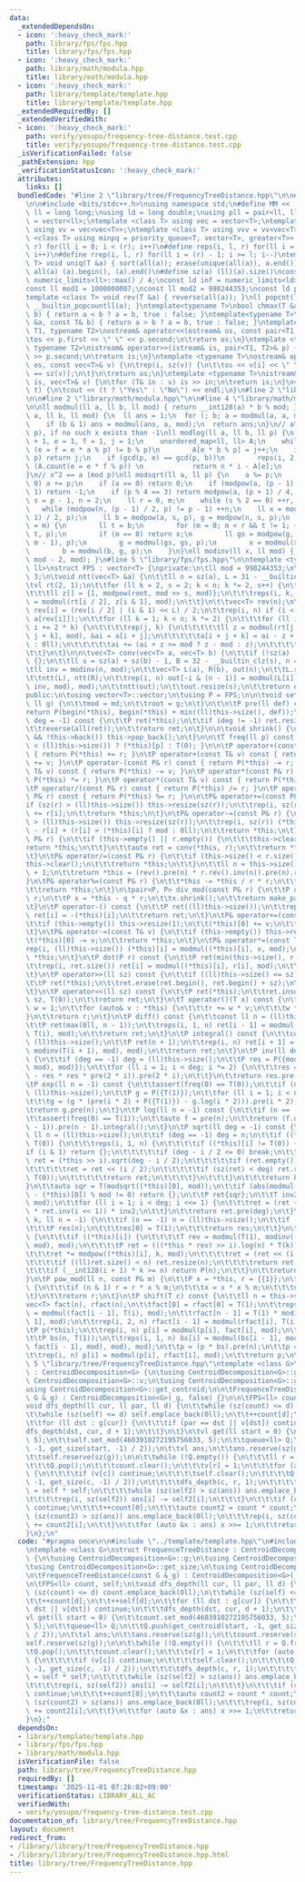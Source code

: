 ```yaml
---
data:
  _extendedDependsOn:
  - icon: ':heavy_check_mark:'
    path: library/fps/fps.hpp
    title: library/fps/fps.hpp
  - icon: ':heavy_check_mark:'
    path: library/math/modula.hpp
    title: library/math/modula.hpp
  - icon: ':heavy_check_mark:'
    path: library/template/template.hpp
    title: library/template/template.hpp
  _extendedRequiredBy: []
  _extendedVerifiedWith:
  - icon: ':heavy_check_mark:'
    path: verify/yosupo/frequency-tree-distance.test.cpp
    title: verify/yosupo/frequency-tree-distance.test.cpp
  _isVerificationFailed: false
  _pathExtension: hpp
  _verificationStatusIcon: ':heavy_check_mark:'
  attributes:
    links: []
  bundledCode: "#line 2 \"library/tree/FrequencyTreeDistance.hpp\"\n\n#line 2 \"library/template/template.hpp\"\
    \n\n#include <bits/stdc++.h>\nusing namespace std;\n#define MM << ' ' <<\nusing\
    \ ll = long long;\nusing ld = long double;\nusing pll = pair<ll, ll>;\nusing vl\
    \ = vector<ll>;\ntemplate <class T> using vec = vector<T>;\ntemplate <class T>\
    \ using vv = vec<vec<T>>;\ntemplate <class T> using vvv = vv<vec<T>>;\ntemplate\
    \ <class T> using minpq = priority_queue<T, vector<T>, greater<T>>;\n#define rep(i,\
    \ r) for(ll i = 0; i < (r); i++)\n#define reps(i, l, r) for(ll i = (l); i < (r);\
    \ i++)\n#define rrep(i, l, r) for(ll i = (r) - 1; i >= l; i--)\ntemplate <class\
    \ T> void uniq(T &a) { sort(all(a)); erase(unique(all(a)), a.end()); }\n#define\
    \ all(a) (a).begin(), (a).end()\n#define sz(a) (ll)(a).size()\nconst ll INF =\
    \ numeric_limits<ll>::max() / 4;\nconst ld inf = numeric_limits<ld>::max() / 2;\n\
    const ll mod1 = 1000000007;\nconst ll mod2 = 998244353;\nconst ld pi = 3.141592653589793238;\n\
    template <class T> void rev(T &a) { reverse(all(a)); }\nll popcnt(ll a) { return\
    \ __builtin_popcountll(a); }\ntemplate<typename T>\nbool chmax(T &a, const T&\
    \ b) { return a < b ? a = b, true : false; }\ntemplate<typename T>\nbool chmin(T\
    \ &a, const T& b) { return a > b ? a = b, true : false; }\ntemplate <typename\
    \ T1, typename T2>\nostream& operator<<(ostream& os, const pair<T1, T2>& p) {\n\
    \tos << p.first << \" \" << p.second;\n\treturn os;\n}\ntemplate <typename T1,\
    \ typename T2>\nistream& operator>>(istream& is, pair<T1, T2>& p) {\n\tis >> p.first\
    \ >> p.second;\n\treturn is;\n}\ntemplate <typename T>\nostream& operator<<(ostream&\
    \ os, const vec<T>& v) {\n\trep(i, sz(v)) {\n\t\tos << v[i] << \" \\n\"[i + 1\
    \ == sz(v)];\n\t}\n\treturn os;\n}\ntemplate <typename T>\nistream& operator>>(istream&\
    \ is, vec<T>& v) {\n\tfor (T& in : v) is >> in;\n\treturn is;\n}\nvoid yesno(bool\
    \ t) {\n\tcout << (t ? \"Yes\" : \"No\") << endl;\n}\n#line 2 \"library/fps/fps.hpp\"\
    \n\n#line 2 \"library/math/modula.hpp\"\n\n#line 4 \"library/math/modula.hpp\"\
    \n\nll modmul(ll a, ll b, ll mod) { return __int128(a) * b % mod; }\nll modpow(ll\
    \ a, ll b, ll mod) {\n  ll ans = 1;\n  for (; b; a = modmul(a, a, mod), b /= 2)\n\
    \    if (b & 1) ans = modmul(ans, a, mod);\n  return ans;\n}\n// a^x == b (mod\
    \ p), if no such x exists than -1\nll modlog(ll a, ll b, ll p) {\n    ll n = (ll)sqrtl(p)\
    \ + 1, e = 1, f = 1, j = 1;\n    unordered_map<ll, ll> A;\n    while (j = n &&\
    \ (e = f = e * a % p) != b % p)\n        A[e * b % p] = j++;\n    if (e == b %\
    \ p) return j;\n    if (gcd(p, e) == gcd(p, b))\n        reps(i, 2, n + 2) if\
    \ (A.count(e = e * f % p)) \n            return n * i - A[e];\n    return -1;\n\
    }\n// x^2 == a (mod p)\nll modsqrt(ll a, ll p) {\n    a %= p;\n    while (a <\
    \ 0) a += p;\n    if (a == 0) return 0;\n    if (modpow(a, (p - 1) / 2, p) !=\
    \ 1) return -1;\n    if (p % 4 == 3) return modpow(a, (p + 1) / 4, p);\n    ll\
    \ s = p - 1, n = 2;\n    ll r = 0, m;\n    while (s % 2 == 0) ++r, s /= 2;\n \
    \   while (modpow(n, (p - 1) / 2, p) != p - 1) ++n;\n    ll x = modpow(a, (s +\
    \ 1) / 2, p);\n    ll b = modpow(a, s, p), g = modpow(n, s, p);\n    for (;; r\
    \ = m) {\n        ll t = b;\n        for (m = 0; m < r && t != 1; ++m) t = modmul(t,\
    \ t, p);\n        if (m == 0) return x;\n        ll gs = modpow(g, 1ll << (r -\
    \ m - 1), p);\n        g = modmul(gs, gs, p);\n        x = modmul(x, gs, p);\n\
    \        b = modmul(b, g, p);\n    }\n}\nll modinv(ll x, ll mod) { return modpow(x,\
    \ mod - 2, mod); }\n#line 5 \"library/fps/fps.hpp\"\n\ntemplate <typename T =\
    \ ll>\nstruct FPS : vector<T> {\nprivate:\n\tll mod = 998244353;\n\tll root =\
    \ 3;\n\tvoid ntt(vec<T> &a) {\n\t\tll n = sz(a), L = 31 - __builtin_clz(n);\n\t\
    \tvl rt(2, 1);\n\t\tfor (ll k = 2, s = 2; k < n; k *= 2, s++) {\n\t\t\trt.resize(n);\n\
    \t\t\tll z[] = {1, modpow(root, mod >> s, mod)};\n\t\t\treps(i, k, 2 * k) rt[i]\
    \ = modmul(rt[i / 2], z[i & 1], mod);\n\t\t}\n\t\tvec<T> rev(n);\n\t\trep(i, n)\
    \ rev[i] = (rev[i / 2] | (i & 1) << L) / 2;\n\t\trep(i, n) if (i < rev[i]) swap(a[i],\
    \ a[rev[i]]);\n\t\tfor (ll k = 1; k < n; k *= 2) {\n\t\t\tfor (ll i = 0; i < n;\
    \ i += 2 * k) {\n\t\t\t\trep(j, k) {\n\t\t\t\t\tll z = modmul(rt[j + k], a[i +\
    \ j + k], mod), &ai = a[i + j];\n\t\t\t\t\ta[i + j + k] = ai - z + (z > ai ? mod\
    \ : 0ll);\n\t\t\t\t\tai += (ai + z >= mod ? z - mod : z);\n\t\t\t\t}\n\t\t\t}\n\
    \t\t}\n\t}\n\n\tvec<T> conv(vec<T> a, vec<T> b) {\n\t\tif (!sz(a) || !sz(b)) return\
    \ {};\n\t\tll s = sz(a) + sz(b) - 1, B = 32 - __builtin_clz(s), n = 1 << B;\n\t\
    \tll inv = modinv(n, mod);\n\t\tvec<T> L(a), R(b), out(n);\n\t\tL.resize(n), R.resize(n);\n\
    \t\tntt(L), ntt(R);\n\t\trep(i, n) out[-i & (n - 1)] = modmul(L[i], modmul(R[i],\
    \ inv, mod), mod);\n\t\tntt(out);\n\t\tout.resize(s);\n\t\treturn out;\n\t}\n\n\
    public:\n\tusing vector<T>::vector;\n\tusing P = FPS;\n\n\tvoid set_mod(ll md,\
    \ ll g) {\n\t\tmod = md;\n\t\troot = g;\n\t}\n\t\n\tP pre(ll def) const {\n\t\t\
    return P(begin(*this), begin(*this) + min((ll)this->size(), def));\n\t}\n\tP rev(ll\
    \ deg = -1) const {\n\t\tP ret(*this);\n\t\tif (deg != -1) ret.resize(deg, T(0));\n\
    \t\treverse(all(ret));\n\t\treturn ret;\n\t}\n\n\tvoid shrink() {\n\t\twhile (this->size()\
    \ && !this->back()) this->pop_back();\n\t}\n\n\tT freq(ll p) const { return (p\
    \ < (ll)this->size()) ? (*this)[p] : T(0); }\n\n\tP operator+(const P& r) const\
    \ { return P(*this) += r; }\n\tP operator+(const T& v) const { return P(*this)\
    \ += v; }\n\tP operator-(const P& r) const { return P(*this) -= r; }\n\tP operator-(const\
    \ T& v) const { return P(*this) -= v; }\n\tP operator*(const P& r) const { return\
    \ P(*this) *= r; }\n\tP operator*(const T& v) const { return P(*this) *= v; }\n\
    \tP operator/(const P& r) const { return P(*this) /= r; }\n\tP operator%(const\
    \ P& r) const { return P(*this) %= r; }\n\n\tP& operator+=(const P& r) {\n\t\t\
    if (sz(r) > (ll)this->size()) this->resize(sz(r));\n\t\trep(i, sz(r)) (*this)[i]\
    \ += r[i];\n\t\treturn *this;\n\t}\n\tP& operator-=(const P& r) {\n\t\tif (sz(r)\
    \ > (ll)this->size()) this->resize(sz(r));\n\t\trep(i, sz(r)) (*this)[i] = (*this)[i]\
    \ - r[i] + (r[i] > (*this)[i] ? mod : 0ll);\n\t\treturn *this;\n\t}\n\n\tP& operator*=(const\
    \ P& r) {\n\t\tif (this->empty() || r.empty()) {\n\t\t\tthis->clear();\n\t\t\t\
    return *this;\n\t\t}\n\t\tauto ret = conv(*this, r);\n\t\treturn *this = {all(ret)};\n\
    \t}\n\tP& operator/=(const P& r) {\n\t\tif (this->size() < r.size()) {\n\t\t\t\
    this->clear();\n\t\t\treturn *this;\n\t\t}\n\t\tll n = this->size() - r.size()\
    \ + 1;\n\t\treturn *this = (rev().pre(n) * r.rev().inv(n)).pre(n).rev(n);\n\t\
    }\n\tP& operator%=(const P& r) {\n\t\t*this -= *this / r * r;\n\t\tshrink();\n\
    \t\treturn *this;\n\t}\n\tpair<P, P> div_mod(const P& r) {\n\t\tP q = *this /\
    \ r;\n\t\tP x = *this - q * r;\n\t\tx.shrink();\n\t\treturn make_pair(q, x);\n\
    \t}\n\tP operator-() const {\n\t\tP ret((ll)this->size());\n\t\trep(i, (ll)this->size())\
    \ ret[i] = -(*this)[i];\n\t\treturn ret;\n\t}\n\tP& operator+=(const T& v) {\n\
    \t\tif (this->empty()) this->resize(1);\n\t\t(*this)[0] += v;\n\t\treturn *this;\n\
    \t}\n\tP& operator-=(const T& v) {\n\t\tif (this->empty()) this->resize(1);\n\t\
    \t(*this)[0] -= v;\n\t\treturn *this;\n\t}\n\tP& operator*=(const T& v) {\n\t\t\
    rep(i, (ll)this->size()) (*this)[i] = modmul((*this)[i], v, mod);\n\t\treturn\
    \ *this;\n\t}\n\tP dot(P r) const {\n\t\tP ret(min(this->size(), r.size()));\n\
    \t\trep(i, ret.size()) ret[i] = modmul((*this)[i], r[i], mod);\n\t\treturn ret;\n\
    \t}\n\tP operator>>(ll sz) const {\n\t\tif ((ll)this->size() <= sz) return {};\n\
    \t\tP ret(*this);\n\t\tret.erase(ret.begin(), ret.begin() + sz);\n\t\treturn ret;\n\
    \t}\n\tP operator<<(ll sz) const {\n\t\tP ret(*this);\n\t\tret.insert(ret.begin(),\
    \ sz, T(0));\n\t\treturn ret;\n\t}\n\tT operator()(T x) const {\n\t\tT r = 0,\
    \ w = 1;\n\t\tfor (auto& v : *this) {\n\t\t\tr += w * v;\n\t\t\tw *= x;\n\t\t\
    }\n\t\treturn r;\n\t}\n\tP diff() const {\n\t\tconst ll n = (ll)this->size();\n\
    \t\tP ret(max(0ll, n - 1));\n\t\treps(i, 1, n) ret[i - 1] = modmul((*this)[i],\
    \ T(i), mod);\n\t\treturn ret;\n\t}\n\tP integral() const {\n\t\tconst ll n =\
    \ (ll)this->size();\n\t\tP ret(n + 1);\n\t\trep(i, n) ret[i + 1] = modmul(freq(i),\
    \ modinv(T(i + 1), mod), mod);\n\t\treturn ret;\n\t}\n\tP inv(ll deg = -1) const\
    \ {\n\t\tif (deg == -1) deg = (ll)this->size();\n\t\tP res = P({modmul(T(1), modinv(freq(0),\
    \ mod), mod)});\n\t\tfor (ll i = 1; i < deg; i *= 2) {\n\t\t\tres = (res * T(2)\
    \ - res * res * pre(2 * i)).pre(2 * i);\n\t\t}\n\t\treturn res.pre(deg);\n\t}\n\
    \tP exp(ll n = -1) const {\n\t\tassert(freq(0) == T(0));\n\t\tif (n == -1) n =\
    \ (ll)this->size();\n\t\tP g = P({T(1)});\n\t\tfor (ll i = 1; i < n; i *= 2) {\n\
    \t\t\tg = (g * (pre(i * 2) + P({T(1)}) - g.log(i * 2))).pre(i * 2);\n\t\t}\n\t\
    \treturn g.pre(n);\n\t}\n\tP log(ll n = -1) const {\n\t\tif (n == -1) n = (ll)this->size();\n\
    \t\tassert(freq(0) == T(1));\n\t\tauto f = pre(n);\n\t\treturn (f.diff() * f.inv(n\
    \ - 1)).pre(n - 1).integral();\n\t}\n\tP sqrt(ll deg = -1) const {\n\t\tconst\
    \ ll n = (ll)this->size();\n\t\tif (deg == -1) deg = n;\n\t\tif ((*this)[0] ==\
    \ T(0)) {\n\t\t\treps(i, 1, n) {\n\t\t\t\tif ((*this)[i] != T(0)) {\n\t\t\t\t\t\
    if (i & 1) return {};\n\t\t\t\t\tif (deg - i / 2 <= 0) break;\n\t\t\t\t\tauto\
    \ ret = (*this >> i).sqrt(deg - i / 2);\n\t\t\t\t\tif (ret.empty()) return {};\n\
    \t\t\t\t\tret = ret << (i / 2);\n\t\t\t\t\tif (sz(ret) < deg) ret.resize(deg,\
    \ T(0));\n\t\t\t\t\treturn ret;\n\t\t\t\t}\n\t\t\t}\n\t\t\treturn P(deg);\n\t\t\
    }\n\t\tauto sqr = T(modsqrt((*this)[0], mod));\n\t\tif (abs(modmul(sqr, sqr, mod)\
    \ - (*this)[0]) % mod != 0) return {};\n\t\tP ret{sqr};\n\t\tT inv2 = modinv(T(2),\
    \ mod);\n\t\tfor (ll i = 1; i < deg; i <<= 1) {\n\t\t\tret = (ret + pre(i << 1)\
    \ * ret.inv(i << 1)) * inv2;\n\t\t}\n\t\treturn ret.pre(deg);\n\t}\n\tP pow(ll\
    \ k, ll n = -1) {\n\t\tif (n == -1) n = (ll)this->size();\n\t\tif (k == 0) {\n\
    \t\t\tP res(n);\n\t\t\tres[0] = T(1);\n\t\t\treturn res;\n\t\t}\n\t\trep(i, (ll)this->size())\
    \ {\n\t\t\tif ((*this)[i]) {\n\t\t\t\tT rev = modmul(T(1), modinv((*this)[i],\
    \ mod), mod);\n\t\t\t\tP ret = (((*this * rev) >> i).log(n) * T(k)).exp(n);\n\t\
    \t\t\tret *= modpow((*this)[i], k, mod);\n\t\t\t\tret = (ret << (i * k)).pre(n);\n\
    \t\t\t\tif ((ll)ret.size() < n) ret.resize(n);\n\t\t\t\treturn ret;\n\t\t\t}\n\
    \t\t\tif (__int128(i + 1) * k >= n) return P(n);\n\t\t}\n\t\treturn P(n);\n\t\
    }\n\tP pow_mod(ll n, const P& m) {\n\t\tP x = *this, r = {{1}};\n\t\twhile(n)\
    \ {\n\t\t\tif (n & 1) r = r * x % m;\n\t\t\tx = x * x % m;\n\t\t\tn >>= 1;\n\t\
    \t}\n\t\treturn r;\n\t}\n\tP shift(T c) const {\n\t\tll n = this->size();\n\t\t\
    vec<T> fact(n), rfact(n);\n\t\tfact[0] = rfact[0] = T(1);\n\t\treps(i, 1, n) fact[i]\
    \ = modmul(fact[i - 1], T(i), mod);\n\t\trfact[n - 1] = T(1) * modinv(fact[n -\
    \ 1], mod);\n\t\trrep(i, 2, n) rfact[i - 1] = modmul(rfact[i], T(i), mod);\n\t\
    \tP p(*this);\n\t\trep(i, n) p[i] = modmul(p[i], fact[i], mod);\n\t\tp = p.rev();\n\
    \t\tP bs(n, T(1));\n\t\treps(i, 1, n) bs[i] = modmul(bs[i - 1], modmul(c, modmul(rfact[i],\
    \ fact[i - 1], mod), mod), mod);\n\t\tp = (p * bs).pre(n);\n\t\tp = p.rev();\n\
    \t\trep(i, n) p[i] = modmul(p[i], rfact[i], mod);\n\t\treturn p;\n\t}\n};\n#line\
    \ 5 \"library/tree/FrequencyTreeDistance.hpp\"\ntemplate <class G>\nstruct FrequenceTreeDistance\
    \ : CentroidDecomposition<G> {\n\tusing CentroidDecomposition<G>::g;\n\tusing\
    \ CentroidDecomposition<G>::v;\n\tusing CentroidDecomposition<G>::get_size;\n\t\
    using CentroidDecomposition<G>::get_centroid;\n\n\tFrequenceTreeDistance(const\
    \ G &_g) : CentroidDecomposition<G>(_g, false) {}\n\n\tFPS<ll> count, self;\n\t\
    void dfs_depth(ll cur, ll par, ll d) {\n\t\twhile (sz(count) <= d) count.emplace_back(0ll);\n\
    \t\twhile (sz(self) <= d) self.emplace_back(0ll);\n\t\t++count[d];\n\t\t++self[d];\n\
    \t\tfor (ll dst : g[cur]) {\n\t\t\tif (par == dst || v[dst]) continue;\n\t\t\t\
    dfs_depth(dst, cur, d + 1);\n\t\t}\n\t}\n\tvl get(ll start = 0) {\n\t\tcount.set_mod(4603910272195756033,\
    \ 5);\n\t\tself.set_mod(4603910272195756033, 5);\n\t\tqueue<ll> Q;\n\t\tQ.push(get_centroid(start,\
    \ -1, get_size(start, -1) / 2));\n\t\tvl ans;\n\t\tans.reserve(sz(g));\n\t\tcount.reserve(sz(g));\n\
    \t\tself.reserve(sz(g));\n\n\t\twhile (!Q.empty()) {\n\t\t\tll r = Q.front();\n\
    \t\t\tQ.pop();\n\t\t\tcount.clear();\n\t\t\tv[r] = 1;\n\t\t\tfor (auto &c : g[r])\
    \ {\n\t\t\t\tif (v[c]) continue;\n\t\t\t\tself.clear();\n\t\t\t\tQ.emplace(get_centroid(c,\
    \ -1, get_size(c, -1) / 2));\n\t\t\t\tdfs_depth(c, r, 1);\n\t\t\t\tauto self2\
    \ = self * self;\n\t\t\t\twhile (sz(self2) > sz(ans)) ans.emplace_back(0ll);\n\
    \t\t\t\trep(i, sz(self2)) ans[i] -= self2[i];\n\t\t\t}\n\t\t\tif (count.empty())\
    \ continue;\n\t\t\t++count[0];\n\t\t\tauto count2 = count * count;\n\t\t\twhile\
    \ (sz(count2) > sz(ans)) ans.emplace_back(0ll);\n\t\t\trep(i, sz(count2)) ans[i]\
    \ += count2[i];\n\t\t}\n\t\tfor (auto &x : ans) x >>= 1;\n\t\treturn ans;\n\t\
    }\n};\n"
  code: "#pragma once\n\n#include \"../template/template.hpp\"\n#include \"../fps/fps.hpp\"\
    \ntemplate <class G>\nstruct FrequenceTreeDistance : CentroidDecomposition<G>\
    \ {\n\tusing CentroidDecomposition<G>::g;\n\tusing CentroidDecomposition<G>::v;\n\
    \tusing CentroidDecomposition<G>::get_size;\n\tusing CentroidDecomposition<G>::get_centroid;\n\
    \n\tFrequenceTreeDistance(const G &_g) : CentroidDecomposition<G>(_g, false) {}\n\
    \n\tFPS<ll> count, self;\n\tvoid dfs_depth(ll cur, ll par, ll d) {\n\t\twhile\
    \ (sz(count) <= d) count.emplace_back(0ll);\n\t\twhile (sz(self) <= d) self.emplace_back(0ll);\n\
    \t\t++count[d];\n\t\t++self[d];\n\t\tfor (ll dst : g[cur]) {\n\t\t\tif (par ==\
    \ dst || v[dst]) continue;\n\t\t\tdfs_depth(dst, cur, d + 1);\n\t\t}\n\t}\n\t\
    vl get(ll start = 0) {\n\t\tcount.set_mod(4603910272195756033, 5);\n\t\tself.set_mod(4603910272195756033,\
    \ 5);\n\t\tqueue<ll> Q;\n\t\tQ.push(get_centroid(start, -1, get_size(start, -1)\
    \ / 2));\n\t\tvl ans;\n\t\tans.reserve(sz(g));\n\t\tcount.reserve(sz(g));\n\t\t\
    self.reserve(sz(g));\n\n\t\twhile (!Q.empty()) {\n\t\t\tll r = Q.front();\n\t\t\
    \tQ.pop();\n\t\t\tcount.clear();\n\t\t\tv[r] = 1;\n\t\t\tfor (auto &c : g[r])\
    \ {\n\t\t\t\tif (v[c]) continue;\n\t\t\t\tself.clear();\n\t\t\t\tQ.emplace(get_centroid(c,\
    \ -1, get_size(c, -1) / 2));\n\t\t\t\tdfs_depth(c, r, 1);\n\t\t\t\tauto self2\
    \ = self * self;\n\t\t\t\twhile (sz(self2) > sz(ans)) ans.emplace_back(0ll);\n\
    \t\t\t\trep(i, sz(self2)) ans[i] -= self2[i];\n\t\t\t}\n\t\t\tif (count.empty())\
    \ continue;\n\t\t\t++count[0];\n\t\t\tauto count2 = count * count;\n\t\t\twhile\
    \ (sz(count2) > sz(ans)) ans.emplace_back(0ll);\n\t\t\trep(i, sz(count2)) ans[i]\
    \ += count2[i];\n\t\t}\n\t\tfor (auto &x : ans) x >>= 1;\n\t\treturn ans;\n\t\
    }\n};"
  dependsOn:
  - library/template/template.hpp
  - library/fps/fps.hpp
  - library/math/modula.hpp
  isVerificationFile: false
  path: library/tree/FrequencyTreeDistance.hpp
  requiredBy: []
  timestamp: '2025-11-01 07:26:02+09:00'
  verificationStatus: LIBRARY_ALL_AC
  verifiedWith:
  - verify/yosupo/frequency-tree-distance.test.cpp
documentation_of: library/tree/FrequencyTreeDistance.hpp
layout: document
redirect_from:
- /library/library/tree/FrequencyTreeDistance.hpp
- /library/library/tree/FrequencyTreeDistance.hpp.html
title: library/tree/FrequencyTreeDistance.hpp
---
```

